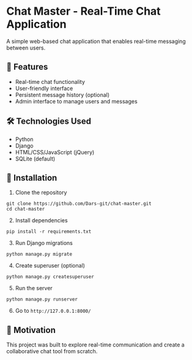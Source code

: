 # Chat Master - Real-Time Chat Application

A simple web-based chat application that enables real-time messaging between users.

## 🚀 Features
- Real-time chat functionality
- User-friendly interface
- Persistent message history (optional)
- Admin interface to manage users and messages

## 🛠️ Technologies Used
- Python
- Django
- HTML/CSS/JavaScript (jQuery)
- SQLite (default)

## 🔧 Installation
1. Clone the repository
```
git clone https://github.com/Dars-git/chat-master.git
cd chat-master
```

2. Install dependencies
```
pip install -r requirements.txt
```

3. Run Django migrations
```
python manage.py migrate
```

4. Create superuser (optional)
```
python manage.py createsuperuser
```

5. Run the server
```
python manage.py runserver
```

6. Go to `http://127.0.0.1:8000/`

## 🎯 Motivation
This project was built to explore real-time communication and create a collaborative chat tool from scratch.

